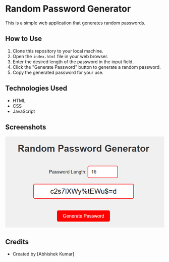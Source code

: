 # Random Password Generator

This is a simple web application that generates random passwords.

## How to Use

1. Clone this repository to your local machine.
2. Open the `index.html` file in your web browser.
3. Enter the desired length of the password in the input field.
4. Click the "Generate Password" button to generate a random password.
5. Copy the generated password for your use.

## Technologies Used

- HTML
- CSS
- JavaScript

## Screenshots

![Password Generator Screenshot](screenshot.png)

## Credits

- Created by [Abhishek Kumar]


